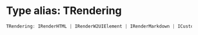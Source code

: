 # Type alias: TRendering

```ts
TRendering: IRenderHTML | IRenderW2UIElement | IRenderMarkdown | ICustomRender;
```
